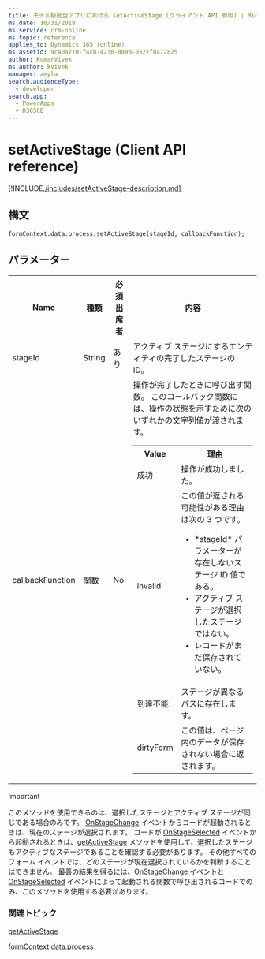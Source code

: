 ```yaml
---
title: モデル駆動型アプリにおける setActiveStage (クライアント API 参照) | MicrosoftDocs
ms.date: 10/31/2018
ms.service: crm-online
ms.topic: reference
applies_to: Dynamics 365 (online)
ms.assetid: 9c40a770-f4cb-4230-8893-0527f8472825
author: KumarVivek
ms.author: kvivek
manager: amyla
search.audienceType:
  - developer
search.app:
  - PowerApps
  - D365CE
---
```

# <a name="setactivestage-client-api-reference"></a>setActiveStage (Client API reference)



[!INCLUDE[./includes/setActiveStage-description.md](./includes/setActiveStage-description.md)]

## <a name="syntax"></a>構文

`formContext.data.process.setActiveStage(stageId, callbackFunction);`

## <a name="parameters"></a>パラメーター

<table style="width:100%">
<tr>
<th>Name</th>
<th>種類​​</th>
<th>必須出席者</th>
<th>内容</th>
</tr>
<tr>
<td>stageId</td>
<td>String</td>
<td>あり</td>
<td>アクティブ ステージにするエンティティの完了したステージの ID。 </td>
</tr>
<tr>
<td>callbackFunction</td>
<td>関数</td>
<td>No</td>
<td>操作が完了したときに呼び出す関数。 このコールバック関数には、操作の状態を示すために次のいずれかの文字列値が渡されます。
<table>
<tr>
<th>Value</th>
<th>理由</th>
</tr>
<tr>
<td>成功</td>
<td>操作が成功しました。</td>
</tr>
<tr>
<td>invalid</td>
<td>この値が返される可能性がある理由は次の 3 つです。
<ul>
<li>*stageId* パラメーターが存在しないステージ ID 値である。</li>
<li>アクティブ ステージが選択したステージではない。</li>
<li>レコードがまだ保存されていない。</li>
</ul>
</td>
</tr>
<tr>
<td>到達不能</td>
<td>ステージが異なるパスに存在します。</td>
</tr>
<tr>
<td>dirtyForm</td>
<td>この値は、ページ内のデータが保存されない場合に返されます。</td>
</tr>
</table>
</td>
</tr>
</table>

>[!IMPORTANT]
>このメソッドを使用できるのは、選択したステージとアクティブ ステージが同じである場合のみです。 [OnStageChange](../../events/onstagechange.md) イベントからコードが起動されるときは、現在のステージが選択されます。 コードが [OnStageSelected](../../events/onstageselected.md) イベントから起動されるときは、[getActiveStage](getActiveStage.md) メソッドを使用して、選択したステージもアクティブなステージであることを確認する必要があります。 その他すべてのフォーム イベントでは、どのステージが現在選択されているかを判断することはできません。 最善の結果を得るには、[OnStageChange](../../events/onstagechange.md) イベントと [OnStageSelected](../../events/onstageselected.md) イベントによって起動される関数で呼び出されるコードでのみ、このメソッドを使用する必要があります。

### <a name="related-topics"></a>関連トピック

[getActiveStage](getActiveStage.md)

[formContext.data.process](../../formContext-data-process.md)
 


